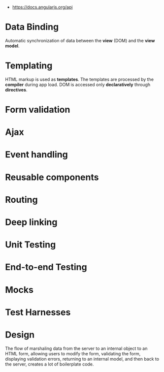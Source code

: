 - https://docs.angularjs.org/api

# Data Binding
Automatic synchronization of data between the **view** (DOM) and the **view model**.

# Templating
HTML markup is used as **templates**. The templates are processed by the **compiler** during app load.
DOM is accessed only **declaratively** through **directives**.

# Form validation

# Ajax

# Event handling

# Reusable components

# Routing

# Deep linking

# Unit Testing

# End-to-end Testing

# Mocks

# Test Harnesses

# Design
The flow of marshaling data from the server to an internal object to an HTML form, allowing users to modify the form, validating the form, displaying validation errors, returning to an internal model, and then back to the server, creates a lot of boilerplate code.
